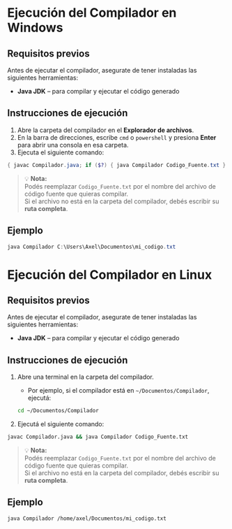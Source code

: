 # Ejecución del Compilador en Windows

## Requisitos previos
Antes de ejecutar el compilador, asegurate de tener instaladas las siguientes herramientas:
 
- **Java JDK** – para compilar y ejecutar el código generado

## Instrucciones de ejecución

1. Abre la carpeta del compilador en el **Explorador de archivos**.
2. En la barra de direcciones, escribe `cmd` o `powershell` y presiona **Enter** para abrir una consola en esa carpeta.
3. Ejecuta el siguiente comando:

```powershell
{ javac Compilador.java; if ($?) { java Compilador Codigo_Fuente.txt } }
```

> 💡 **Nota:**  
> Podés reemplazar `Codigo_Fuente.txt` por el nombre del archivo de código fuente que quieras compilar.  
> Si el archivo no está en la carpeta del compilador, debés escribir su **ruta completa**.

## Ejemplo

```powershell
java Compilador C:\Users\Axel\Documentos\mi_codigo.txt
```

# Ejecución del Compilador en Linux

## Requisitos previos
Antes de ejecutar el compilador, asegurate de tener instaladas las siguientes herramientas:

- **Java JDK** – para compilar y ejecutar el código generado

## Instrucciones de ejecución

1. Abre una terminal en la carpeta del compilador.
   - Por ejemplo, si el compilador está en `~/Documentos/Compilador`, ejecutá:
   ```bash
   cd ~/Documentos/Compilador
   ```

2. Ejecutá el siguiente comando:

```bash
javac Compilador.java && java Compilador Codigo_Fuente.txt
```

> 💡 **Nota:**  
> Podés reemplazar `Codigo_Fuente.txt` por el nombre del archivo de código fuente que quieras compilar.  
> Si el archivo no está en la carpeta del compilador, debés escribir su **ruta completa**.

## Ejemplo

```bash
java Compilador /home/axel/Documentos/mi_codigo.txt
```

